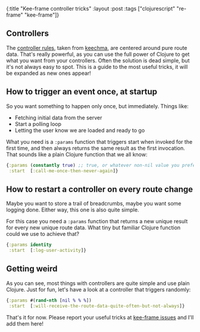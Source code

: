 {:title "Kee-frame controller tricks"
 :layout :post
 :tags  ["clojurescript" "re-frame" "kee-frame"]}

##  Controllers
The [controller rules](https://github.com/ingesolvoll/kee-frame#controller-state-transitions), taken from [keechma](https://keechma.com/),
are centered around pure route data. That's really powerful, as you can use the full
power of Clojure to get what you want from your controllers. Often the solution is dead simple, but it's not always easy to spot.
This is a guide to the most useful tricks, it will be expanded as new ones appear!

## How to trigger an event once, at startup

So you want something to happen only once, but immediately. Things like:
* Fetching initial data from the server
* Start a polling loop
* Letting the user know we are loaded and ready to go 

What you need is a `:params` function that triggers start when invoked for the first time, and then always returns the 
same result as the first invocation. That sounds like a plain Clojure function that we all know:

```clojure
{:params (constantly true) ;; true, or whatever non-nil value you prefer
 :start  [:call-me-once-then-never-again]}
```

## How to restart a controller on every route change

Maybe you want to store a trail of breadcrumbs, maybe you want some logging done. Either way, this one is also quite simple.

For this case you need a `:params` function that returns a new unique result for every new unique route data. What tiny but
familiar Clojure function could we use to achieve that?

```clojure
{:params identity
 :start  [:log-user-activity]}
```

## Getting weird

As you can see, most things with controllers are quite simple and use plain Clojure. Just for fun, let's have a look
at a controller that triggers randomly:

```clojure
{:params #(rand-nth [nil % % %])
 :start  [:will-receive-the-route-data-quite-often-but-not-always]}
```

That's it for now. Please report your useful tricks at [kee-frame issues](https://github.com/ingesolvoll/kee-frame/issues) and
I'll add them here!
